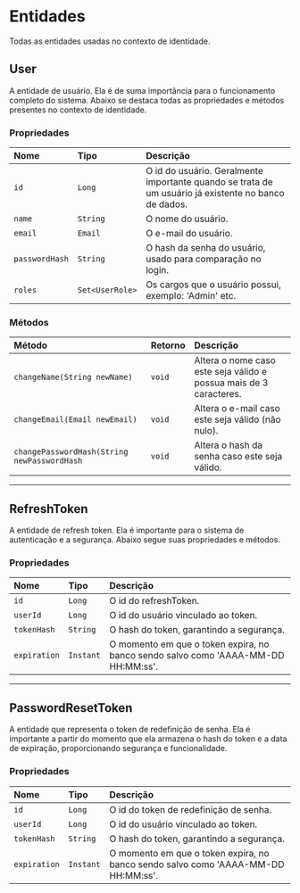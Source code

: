 # Entidades
Todas as entidades usadas no contexto de identidade.

## User
A entidade de usuário. Ela é de suma importância para o funcionamento completo do sistema. Abaixo
se destaca todas as propriedades e métodos presentes no contexto de identidade.

### Propriedades
| Nome           | Tipo            | Descrição                                                                                            |
|:---------------|:----------------|:-----------------------------------------------------------------------------------------------------|
| `id`           | `Long`          | O id do usuário. Geralmente importante quando se trata de um usuário já existente no banco de dados. |
| `name`         | `String`        | O nome do usuário.                                                                                   |
| `email`        | `Email`         | O e-mail do usuário.                                                                                 |
| `passwordHash` | `String`        | O hash da senha do usuário, usado para comparação no login.                                          |
| `roles`        | `Set<UserRole>` | Os cargos que o usuário possui, exemplo: 'Admin' etc.                                                |

### Métodos
| Método                                      | Retorno | Descrição                                                          |
|:--------------------------------------------|:--------|:-------------------------------------------------------------------|
| `changeName(String newName)`                | `void`  | Altera o nome caso este seja válido e possua mais de 3 caracteres. |
| `changeEmail(Email newEmail)`               | `void`  | Altera o e-mail caso este seja válido (não nulo).                  |
| `changePasswordHash(String newPasswordHash` | `void`  | Altera o hash da senha caso este seja válido.                      |

---

## RefreshToken
A entidade de refresh token. Ela é importante para o sistema de autenticação e a segurança. Abaixo segue
suas propriedades e métodos.

### Propriedades
| Nome         | Tipo      | Descrição                                                                         |
|:-------------|:----------|:----------------------------------------------------------------------------------|
| `id`         | `Long`    | O id do refreshToken.                                                             |
| `userId`     | `Long`    | O id do usuário vinculado ao token.                                               |
| `tokenHash`  | `String`  | O hash do token, garantindo a segurança.                                          |
| `expiration` | `Instant` | O momento em que o token expira, no banco sendo salvo como 'AAAA-MM-DD HH:MM:ss'. |

---

## PasswordResetToken
A entidade que representa o token de redefinição de senha. Ela é importante a partir do momento que ela armazena o
hash do token e a data de expiração, proporcionando segurança e funcionalidade.

### Propriedades
| Nome         | Tipo      | Descrição                                                                         |
|:-------------|:----------|:----------------------------------------------------------------------------------|
| `id`         | `Long`    | O id do token de redefinição de senha.                                            |
| `userId`     | `Long`    | O id do usuário vinculado ao token.                                               |
| `tokenHash`  | `String`  | O hash do token, garantindo a segurança.                                          |
| `expiration` | `Instant` | O momento em que o token expira, no banco sendo salvo como 'AAAA-MM-DD HH:MM:ss'. |
